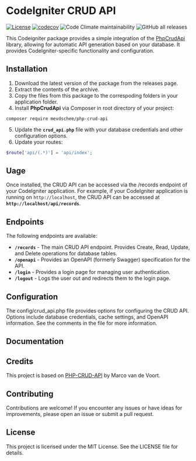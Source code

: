 # CodeIgniter CRUD API
[![License](https://img.shields.io/badge/License-MIT-blue.svg)](https://opensource.org/licenses/MIT) [![codecov](https://codecov.io/gh/drkNsubuga/codeigniter-crud-api/branch/main/graph/badge.svg)](https://codecov.io/gh/drkNsubuga/codeigniter-crud-api) ![Code Climate maintainability](https://img.shields.io/codeclimate/maintainability/drkNsubuga/codeigniter-crud-api)
 ![GitHub all releases](https://img.shields.io/github/downloads/drkNsubuga/codeigniter-crud-api/total) 

This Codeigniter package provides a simple integration of the [PhpCrudApi](https://github.com/mevdschee/php-crud-api) library, allowing for automatic API generation based on your database.  It provides CodeIgniter-specific functionality and configuration.

## Installation
1. Download the latest version of the package from the releases page.
2. Extract the contents of the archive.
3. Copy the files from this package to the correspoding folders in your application folder. 
4. Install **PhpCrudApi** via Composer in root directory of your project: 
```console
composer require mevdschee/php-crud-api
```
5. Update the **`crud_api.php`** file with your database credentials and other configuration options.
6. Update your routes:
```php
$route['api/(.*)'] = 'api/index';
```

## Uage
Once installed, the CRUD API can be accessed via the /records endpoint of your CodeIgniter application. For example, if your CodeIgniter application is running on `http://localhost`, the CRUD API can be accessed at **`http://localhost/api/records`**.

## Endpoints
The following endpoints are available:

* **`/records`** - The main CRUD API endpoint. Provides Create, Read, Update, and Delete operations for database tables.
* **`/openapi`** - Provides an OpenAPI (formerly Swagger) specification for the API.
* **`/login`** - Provides a login page for managing user authentication.
* **`/logout`** - Logs the user out and redirects them to the login page.

## Configuration
The config/crud_api.php file provides options for configuring the CRUD API. Options include database credentials, cache settings, and OpenAPI information. See the comments in the file for more information.

## Documentation 

## Credits
This project is based on [PHP-CRUD-API](https://github.com/mevdschee/php-crud-api) by Marco van de Voort.

## Contributing
Contributions are welcome! If you encounter any issues or have ideas for improvements, please open an issue or submit a pull request.

## License
This project is licensed under the MIT License. See the LICENSE file for details.